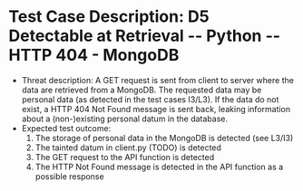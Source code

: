 # Test Case Description: D5 Detectable at Retrieval -- Python -- HTTP 404 - MongoDB
- Threat description: A GET request is sent from client to server where the data are retrieved from a MongoDB. The requested data may be personal data (as detected in the test cases I3/L3). If the data do not exist, a HTTP 404 Not Found message is sent back, leaking information about a (non-)existing personal datum in the database.
- Expected test outcome:
  1. The storage of personal data in the MongoDB is detected (see L3/I3)
  2. The tainted datum in client.py (TODO) is detected
  3. The GET request to the API function is detected
  4. The HTTP Not Found message is detected in the API function as a possible response
  